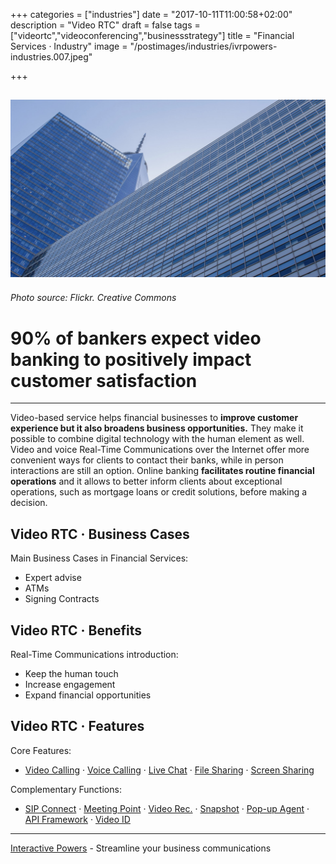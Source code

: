 +++
categories = ["industries"]
date = "2017-10-11T11:00:58+02:00"
description = "Video RTC"
draft = false
tags = ["videortc","videoconferencing","businessstrategy"]
title = "Financial Services · Industry"
image = "/postimages/industries/ivrpowers-industries.007.jpeg"

+++

![bank building](/postimages/industries/ivrpowers-industries.007.jpeg)
-----------
###### Photo source: Flickr. Creative Commons

# 90% of bankers expect video banking to positively impact customer satisfaction
---

Video-based service helps financial businesses to **improve customer experience but it also broadens business opportunities.** They make it possible to combine digital technology with the human element as well. Video and voice Real-Time Communications over the Internet offer more convenient ways for clients to contact their banks, while in person interactions are still an option. Online banking **facilitates routine financial operations** and it allows to better inform clients about exceptional operations, such as mortgage loans or credit solutions, before making a decision.


## Video RTC · Business Cases

Main Business Cases in Financial Services:

* Expert advise
* ATMs
* Signing Contracts


##	Video RTC · Benefits

Real-Time Communications introduction:

* Keep the human touch
* Increase engagement
* Expand financial opportunities


## Video RTC · Features

Core Features:

* [Video Calling](http://blog.ivrpowers.com/post/products/video-rtc-video-calling/) · [Voice Calling](http://blog.ivrpowers.com/post/products/video-rtc-voice-calling/) · [Live Chat](http://blog.ivrpowers.com/post/products/video-rtc-live-chat/) · [File Sharing](http://blog.ivrpowers.com/post/products/video-rtc-file-sharing/) · [Screen Sharing](http://blog.ivrpowers.com/post/products/video-rtc-screen-sharing/)

Complementary Functions:

* [SIP Connect](http://blog.ivrpowers.com/post/products/video-rtc-sip-connect/) ·  [Meeting Point](http://blog.ivrpowers.com/post/products/video-rtc-meeting-point/) · [Video Rec.](http://blog.ivrpowers.com/post/products/video-rtc-video-recording/) · [Snapshot](http://blog.ivrpowers.com/post/products/video-rtc-snapshot/) · [Pop-up Agent](http://blog.ivrpowers.com/post/products/video-rtc-pop-up-agent/) · [API Framework](http://blog.ivrpowers.com/post/products/video-rtc-api-framework/) · [Video ID](http://blog.ivrpowers.com/post/products/video-rtc-video-id/)

---
[Interactive Powers](http://www.ivrpowers.com/) - Streamline your business communications


